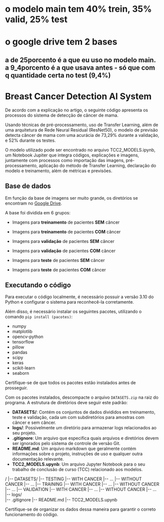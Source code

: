 # o modelo main tem 40% trein, 35% valid, 25% test
# o google drive tem 2 bases 
## a de 25porcento é a que eu uso no modelo main. a 9_4porcento é a que usava antes - só que com q quantidade certa no test (9,4%)

# Breast Cancer Detection AI System

De acordo com a explicação no artigo, o seguinte código apresenta os processos do sistema de detecção de câncer de mama. 

Usando técnicas de pré-processamento, uso de Transfer Learning, além de uma arquitetura de Rede Neural Residual (ResNet50), o modelo de previsão detecta câncer de mama com uma acurácia de 73,29% durante a validação, e 52% durante os testes.

O modelo utilizado pode ser encontrado no arquivo TCC2_MODELS.ipynb, um Notebook Jupiter que integra códigos, explicações e imagens, juntamente com processos como importação das imagens, pré-processamento, aplicação do método de Transfer Learning, declaração do modelo e treinamento, além de métricas e previsões.



## Base de dados

Em função da base de imagens ser muito grande, os diretórios se encontram no [Google Drive](https://drive.google.com/drive/folders/1dLuh5ZCn1lfqwx5gEmfldaShSq9TtLnf?usp=drive_link).

A base foi dividida em 6 grupos:

* Imagens para **treinamento** de pacientes **SEM** câncer

* Imagens para **treinamento** de pacientes **COM** câncer

* Imagens para **validação** de pacientes **SEM** câncer

* Imagens para **validação** de pacientes **COM** câncer

* Imagens para **teste** de pacientes **SEM** câncer

* Imagens para **teste** de pacientes **COM** câncer


## Executando o código

Para executar o código localmente, é necessário possuir a versão 3.10 do Python e configurar o sistema para reconhecê-la corretamente.

Além disso, é necessário instalar os seguintes pacotes, utilizando o comando `pip install (pacotes)`:

- numpy 
- matplotlib
- opencv-python 
- tensorflow 
- pillow 
- pandas 
- scipy 
- keras 
- scikit-learn
- seaborn


Certifique-se de que todos os pacotes estão instalados antes de prosseguir.

Com os pacotes instalados, descompacte o arquivo `DATASETS.zip` na raiz do programa. A estrutura de diretórios deve seguir este padrão:



- **DATASETS/**: Contém os conjuntos de dados divididos em treinamento, teste e validação, cada um com subdiretórios para amostras com câncer e sem câncer.
- **logs/**: Possivelmente um diretório para armazenar logs relacionados ao seu projeto.
- **.gitignore**: Um arquivo que especifica quais arquivos e diretórios devem ser ignorados pelo sistema de controle de versão Git.
- **README.md**: Um arquivo markdown que geralmente contém informações sobre o projeto, instruções de uso e qualquer outra documentação relevante.
- **TCC2_MODELS.upynb**: Um arquivo Jupyter Notebook para o seu trabalho de conclusão de curso (TCC) relacionado aos modelos.



/
|-- DATASETS/
    |-- TESTING
        |-- WITH CANCER
            |-- ...
        |-- WITHOUT CANCER
            |-- ...
    |-- TRAINING
        |-- WITH CANCER
            |-- ...
        |-- WITHOUT CANCER
            |-- ...
    |-- VALIDATION
        |-- WITH CANCER
            |-- ...
        |-- WITHOUT CANCER
            |-- ...
|-- logs/     
|-- .gitignore
|-- README.md
|-- TCC2_MODELS.upynb


Certifique-se de organizar os dados dessa maneira para garantir o correto funcionamento do código.
